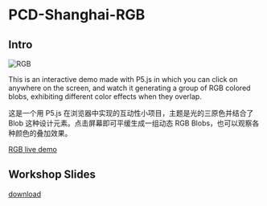 # PCD-Shanghai-RGB

## Intro

![RGB](https://i.imgur.com/SbMzW9l.gif "RGB blobs gif")

This is an interactive demo made with P5.js in which you can click on anywhere on the screen, and watch it generating a group of RGB colored blobs, exhibiting different color effects when they overlap. 

这是一个用 P5.js 在浏览器中实现的互动性小项目，主题是光的三原色并结合了 Blob 这种设计元素。点击屏幕即可平缓生成一组动态 RGB Blobs，也可以观察各种颜色的叠加效果。

[RGB live demo](https://dreamy-ramanujan-877194.netlify.com/rgb-finished/)

## Workshop Slides

[download](https://pan.baidu.com/s/1jkYGjHAmZLteAMmg085lfg)
